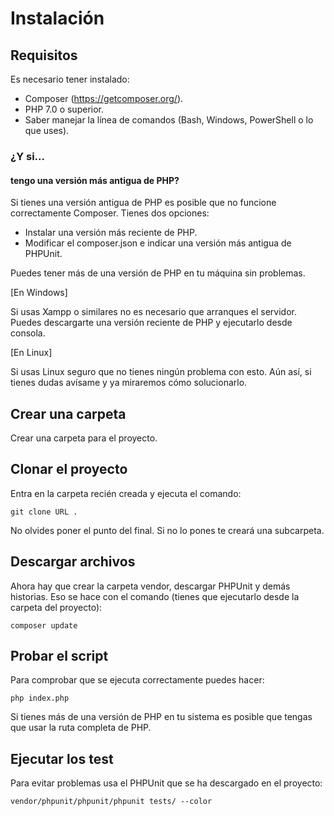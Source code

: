 # Instalación

## Requisitos

Es necesario tener instalado:

* Composer (https://getcomposer.org/).
* PHP 7.0 o superior.
* Saber manejar la línea de comandos (Bash, Windows, PowerShell o lo que uses).

### ¿Y si...

#### tengo una versión más antigua de PHP?

Si tienes una versión antigua de PHP es posible que no funcione correctamente Composer.
Tienes dos opciones:

* Instalar una versión más reciente de PHP.
* Modificar el composer.json e indicar una versión más antigua de PHPUnit.

Puedes tener más de una versión de PHP en tu máquina sin problemas.

[En Windows]

Si usas Xampp o similares no es necesario que arranques el servidor.
Puedes descargarte una versión reciente de PHP y ejecutarlo desde consola.

[En Linux]

Si usas Linux seguro que no tienes ningún problema con esto.
Aún así, si tienes dudas avísame y ya miraremos cómo solucionarlo.

## Crear una carpeta

Crear una carpeta para el proyecto.

## Clonar el proyecto

Entra en la carpeta recién creada y ejecuta el comando:

    git clone URL .
    
No olvides poner el punto del final.
Si no lo pones te creará una subcarpeta.

## Descargar archivos

Ahora hay que crear la carpeta vendor, descargar PHPUnit y demás historias.
Eso se hace con el comando (tienes que ejecutarlo desde la carpeta del proyecto):

    composer update

## Probar el script

Para comprobar que se ejecuta correctamente puedes hacer:

    php index.php

Si tienes más de una versión de PHP en tu sistema es posible que tengas que usar la ruta completa de PHP.

## Ejecutar los test

Para evitar problemas usa el PHPUnit que se ha descargado en el proyecto:

    vendor/phpunit/phpunit/phpunit tests/ --color
